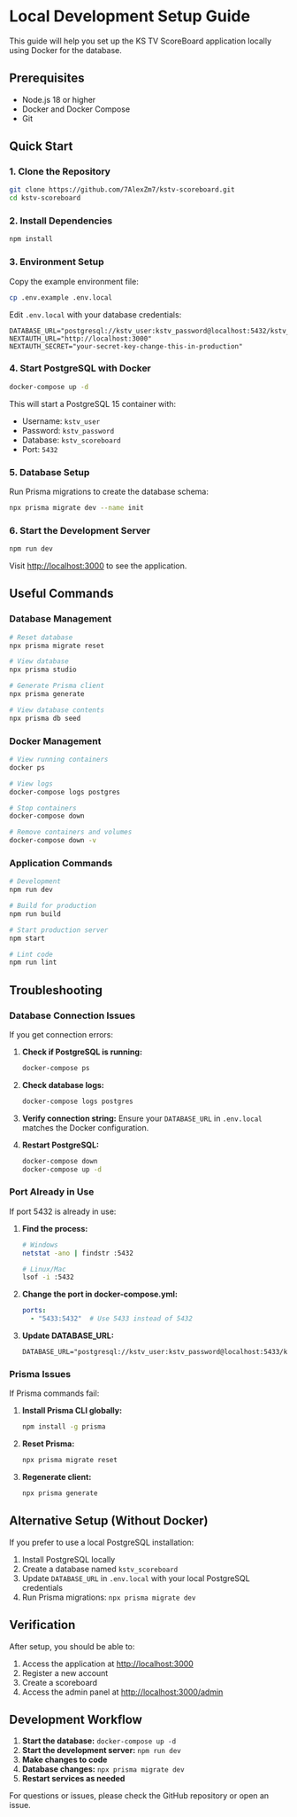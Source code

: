 # Local Development Setup Guide

This guide will help you set up the KS TV ScoreBoard application locally using Docker for the database.

## Prerequisites

- Node.js 18 or higher
- Docker and Docker Compose
- Git

## Quick Start

### 1. Clone the Repository
```bash
git clone https://github.com/7AlexZm7/kstv-scoreboard.git
cd kstv-scoreboard
```

### 2. Install Dependencies
```bash
npm install
```

### 3. Environment Setup

Copy the example environment file:
```bash
cp .env.example .env.local
```

Edit `.env.local` with your database credentials:
```env
DATABASE_URL="postgresql://kstv_user:kstv_password@localhost:5432/kstv_scoreboard"
NEXTAUTH_URL="http://localhost:3000"
NEXTAUTH_SECRET="your-secret-key-change-this-in-production"
```

### 4. Start PostgreSQL with Docker

```bash
docker-compose up -d
```

This will start a PostgreSQL 15 container with:
- Username: `kstv_user`
- Password: `kstv_password`
- Database: `kstv_scoreboard`
- Port: `5432`

### 5. Database Setup

Run Prisma migrations to create the database schema:

```bash
npx prisma migrate dev --name init
```

### 6. Start the Development Server

```bash
npm run dev
```

Visit [http://localhost:3000](http://localhost:3000) to see the application.

## Useful Commands

### Database Management
```bash
# Reset database
npx prisma migrate reset

# View database
npx prisma studio

# Generate Prisma client
npx prisma generate

# View database contents
npx prisma db seed
```

### Docker Management
```bash
# View running containers
docker ps

# View logs
docker-compose logs postgres

# Stop containers
docker-compose down

# Remove containers and volumes
docker-compose down -v
```

### Application Commands
```bash
# Development
npm run dev

# Build for production
npm run build

# Start production server
npm start

# Lint code
npm run lint
```

## Troubleshooting

### Database Connection Issues

If you get connection errors:

1. **Check if PostgreSQL is running:**
   ```bash
   docker-compose ps
   ```

2. **Check database logs:**
   ```bash
   docker-compose logs postgres
   ```

3. **Verify connection string:**
   Ensure your `DATABASE_URL` in `.env.local` matches the Docker configuration.

4. **Restart PostgreSQL:**
   ```bash
   docker-compose down
   docker-compose up -d
   ```

### Port Already in Use

If port 5432 is already in use:

1. **Find the process:**
   ```bash
   # Windows
   netstat -ano | findstr :5432
   
   # Linux/Mac
   lsof -i :5432
   ```

2. **Change the port in docker-compose.yml:**
   ```yaml
   ports:
     - "5433:5432"  # Use 5433 instead of 5432
   ```

3. **Update DATABASE_URL:**
   ```env
   DATABASE_URL="postgresql://kstv_user:kstv_password@localhost:5433/kstv_scoreboard"
   ```

### Prisma Issues

If Prisma commands fail:

1. **Install Prisma CLI globally:**
   ```bash
   npm install -g prisma
   ```

2. **Reset Prisma:**
   ```bash
   npx prisma migrate reset
   ```

3. **Regenerate client:**
   ```bash
   npx prisma generate
   ```

## Alternative Setup (Without Docker)

If you prefer to use a local PostgreSQL installation:

1. Install PostgreSQL locally
2. Create a database named `kstv_scoreboard`
3. Update `DATABASE_URL` in `.env.local` with your local PostgreSQL credentials
4. Run Prisma migrations: `npx prisma migrate dev`

## Verification

After setup, you should be able to:

1. Access the application at [http://localhost:3000](http://localhost:3000)
2. Register a new account
3. Create a scoreboard
4. Access the admin panel at [http://localhost:3000/admin](http://localhost:3000/admin)

## Development Workflow

1. **Start the database:** `docker-compose up -d`
2. **Start the development server:** `npm run dev`
3. **Make changes to code**
4. **Database changes:** `npx prisma migrate dev`
5. **Restart services as needed**

For questions or issues, please check the GitHub repository or open an issue.